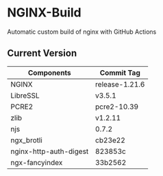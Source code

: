 # NGINX-Build
Automatic custom build of nginx with GitHub Actions

## Current Version
| Components | Commit Tag |
|--|--|
| NGINX | release-1.21.6 |
| LibreSSL | v3.5.1 |
| PCRE2 | pcre2-10.39 |
| zlib | v1.2.11 |
| njs | 0.7.2 |
| ngx_brotli | cb23e22 |
| nginx-http-auth-digest | 823853c |
| ngx-fancyindex | 33b2562 |

